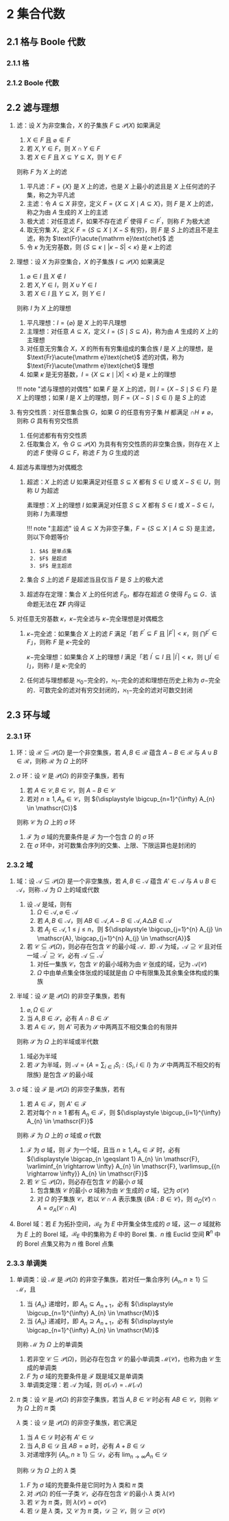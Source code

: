 # 2 集合代数

## 2.1 格与 Boole 代数
### 2.1.1 格

### 2.1.2 Boole 代数

## 2.2 滤与理想
1. 滤：设 $X$ 为非空集合，$X$ 的子集族 $F \subseteq \mathcal{P}(X)$ 如果满足
    1. $X \in F$ 且 $\varnothing \notin F$
    2. 若 $X, Y \in F$，则 $X \cap Y \in F$
    3. 若 $X \in F$ 且 $X \subseteq Y \subseteq X$，则 $Y \in F$

    则称 $F$ 为 $X$ 上的滤

    1. 平凡滤：$F=\{X\}$ 是 $X$ 上的滤，也是 $X$ 上最小的滤且是 $X$ 上任何滤的子集，称之为平凡滤
    2. 主滤：令 $A \subseteq X$ 非空，定义 $F=\{X \subseteq X \mid A \subseteq X\}$，则 $F$ 是 $X$ 上的滤，称之为由 $A$ 生成的 $X$ 上的主滤
    3. 极大滤：对任意滤 $F$，如果不存在滤 $F^{\prime}$ 使得 $F \subset F^{\prime}$，则称 $F$ 为极大滤
    4. 取无穷集 $X$，定义 $F=\{S \subseteq X \mid X-S \textsf{ 有穷}\}$，则 $F$ 是 $S$ 上的滤且不是主滤，称为 $\text{Fr}\acute{\mathrm e}\text{chet}$ 滤
    5. 令 $\kappa$ 为无穷基数，则 $\{S \subseteq \kappa\mid |\kappa-S|<\kappa\}$ 是 $\kappa$ 上的滤

2. 理想：设 $X$ 为非空集合，$X$ 的子集族 $I \subseteq \mathcal{P}(X)$ 如果满足
    1. $\varnothing \in I$ 且 $X \notin I$
    2. 若 $X, Y \in I$，则 $X \cup Y \in I$
    3. 若 $X \in I$ 且 $Y \subseteq X$，则 $Y \in I$

    则称 $I$ 为 $X$ 上的理想

    1. 平凡理想：$I = \{\varnothing\}$ 是 $X$ 上的平凡理想
    2. 主理想：对任意 $A \subseteq X$，定义 $I=\{S \mid S \subseteq A\}$，称为由 $A$ 生成的 $X$ 上的主理想
    3. 对任意无穷集合 $X$，$X$ 的所有有穷集组成的集合族 $I$ 是 $X$ 上的理想，是 $\text{Fr}\acute{\mathrm e}\text{chet}$ 滤的对偶，称为 $\text{Fr}\acute{\mathrm e}\text{chet}$ 理想
    4. 如果 $\kappa$ 是无穷基数，$I=\{X \subseteq \kappa\mid |X| <\kappa\}$ 是 $\kappa$ 上的理想

    !!! note "滤与理想的对偶性"
        如果 $F$ 是 $X$ 上的滤，则 $I=\{X-S \mid S \in F\}$ 是 $X$ 上的理想；如果 $I$ 是 $X$ 上的理想，则 $F=\{X-S \mid S \in I\}$ 是 $S$ 上的滤

3. 有穷交性质：对任意集合族 $G$，如果 $G$ 的任意有穷子集 $H$ 都满足 $\cap H \neq \varnothing$，则称 $G$ 具有有穷交性质
    1. 任何滤都有有穷交性质
    2. 任取集合 $X$，令 $G \subseteq \mathcal{P}(X)$ 为具有有穷交性质的非空集合族，则存在 $X$ 上的滤 $F$ 使得 $G \subseteq F$，称滤 $F$ 为 $G$ 生成的滤
4. 超滤与素理想为对偶概念
    1. 超滤：$X$ 上的滤 $U$ 如果满足对任意 $S \subseteq X$ 都有 $S \in U$ 或 $X-S \in U$，则称 $U$ 为超滤

        素理想：$X$ 上的理想 $I$ 如果满足对任意 $S \subseteq X$ 都有 $S \in I$ 或 $X-S \in I$，则称 $I$ 为素理想

        !!! note "主超滤"
            设 $A \subseteq X$ 为非空子集，$F=\{S \subseteq X \mid A \subseteq S\}$ 是主滤，则以下命题等价

            1. $A$ 是单点集
            2. $F$ 是超滤
            3. $F$ 是主超滤

    2. 集合 $S$ 上的滤 $F$ 是超滤当且仅当 $F$ 是 $S$ 上的极大滤
    3. 超滤存在定理：集合 $X$ 上的任何滤 $F_{0}$，都存在超滤 $G$ 使得 $F_{0} \subseteq G$．该命题无法在 $\mathbf{ZF}$ 内得证

5. 对任意无穷基数 $\kappa$，$\kappa-$完全滤与 $\kappa-$完全理想是对偶概念
    1. $\kappa-$完全滤：如果集合 $X$ 上的滤 $F$ 满足「若 $F^{\prime} \subseteq F$ 且 $\left|F^{\prime}\right|<\kappa$，则 $\bigcap F^{\prime} \in F$」，则称 $F$ 是 $\kappa$-完全的

        $\kappa-$完全理想：如果集合 $X$ 上的理想 $I$ 满足「若 $I^{\prime} \subseteq I$ 且 $\left|I^{\prime}\right|<\kappa$，则 $\bigcup I^{\prime} \in I$」，则称 $I$ 是 $\kappa$-完全的

    2. 任何滤与理想都是 $\aleph_{0}-$完全的，$\aleph_{1}-$完全的滤和理想在历史上称为 $\sigma-$完全的．可数完全的滤对有穷交封闭的，$\aleph_{1}-$完全的滤对可数交封闭

## 2.3 环与域
### 2.3.1 环
1. 环：设 $\mathscr{R} \subseteq \mathcal{P}(\Omega)$ 是一个非空集族，若 $A, B \in \mathscr{R}$ 蕴含 $A - B \in \mathscr{R}$ 与 $A \cup B \in \mathscr{R}$，则称 $\mathscr{R}$ 为 $\Omega$ 上的环
2. $\sigma$ 环：设 $\mathscr{C}$ 是 $\mathcal{P}(\Omega)$ 的非空子集族，若有
    1. 若 $A \in \mathscr{C}, B \in \mathscr{C}$，则 $A - B \in \mathscr{C}$
    2. 若对 $n \geqslant 1, A_{n} \in \mathscr{C}$，则 ${\displaystyle \bigcup_{n=1}^{\infty} A_{n} \in \mathscr{C}}$

    则称 $\mathscr{C}$ 为 $\Omega$ 上的 $\sigma$ 环

    1. $\mathscr{F}$ 为 $\sigma$ 域的充要条件是 $\mathscr{F}$ 为一个包含 $\Omega$ 的 $\sigma$ 环
    2. 在 $\sigma$ 环中，对可数集合序列的交集、上限、下限运算也是封闭的

### 2.3.2 域
1. 域：设 $\mathscr{A} \subseteq \mathcal{P}(\Omega)$ 是一个非空集族，若 $A, B \in \mathscr{A}$ 蕴含 $A' \in \mathscr{A}$ 与 $A \cup B \in \mathscr{A}$，则称 $\mathscr{A}$ 为 $\Omega$ 上的域或代数
    1. 设 $\mathscr{A}$ 是域，则有
        1. $\Omega \in \mathscr{A}, \varnothing \in \mathscr{A}$
        2. 若 $A, B \in \mathscr{A}$，则 $A B \in \mathscr{A}, A - B \in \mathscr{A}, A \triangle B \in \mathscr{A}$
        3. 若 $A_{j} \in \mathscr{A}, 1 \leqslant j \leqslant n$，则 ${\displaystyle \bigcup_{j=1}^{n} A_{j} \in \mathscr{A}, \bigcap_{j=1}^{n} A_{j} \in \mathscr{A}}$
    2. 若 $\mathscr{C} \subseteq \mathcal{P}(\Omega)$，则必存在包含 $\mathscr{C}$ 的最小域 $\mathscr{A}$．即 $\mathscr{A}$ 为域，$\mathscr{A} \supseteq \mathscr{C}$ 且对任一域 $\mathscr{A}^{\prime} \supseteq \mathscr{C}$，必有 $\mathscr{A} \subseteq \mathscr{A}^{\prime}$
        1. 对任一集族 $\mathscr{C}$，包含 $\mathscr{C}$ 的最小域称为由 $\mathscr{C}$ 张成的域，记为 $\mathscr{A}(\mathscr{C})$
        2. $\Omega$ 中由单点集全体张成的域就是由 $\Omega$ 中有限集及其余集全体构成的集族
2. 半域：设 $\mathscr{S}$ 是 $\mathcal{P}(\Omega)$ 的非空子集族，若有
    1. $\varnothing, \Omega \in \mathscr{S}$
    2. 当 $A, B \in \mathscr{S}$，必有 $A \cap B \in \mathscr{S}$
    3. 若 $A \in \mathscr{S}$，则 $A'$ 可表为 $\mathscr{S}$ 中两两互不相交集合的有限并

    则称 $\mathscr{S}$ 为 $\Omega$ 上的半域或半代数

    1. 域必为半域
    2. 若 $\mathscr{S}$ 为半域，则 ${\displaystyle \mathscr{A}=\left\{A=\sum_{i \in I} S_{i}:\left\{S_{i}, i \in I\right\} \textsf{ 为 } \mathscr{S} \textsf{ 中两两互不相交的有限族}\right\}}$ 是包含 $\mathscr{S}$ 的最小域

3. $\sigma$ 域：设 $\mathscr{F}$ 是 $\mathcal{P}(\Omega)$ 的非空子集族，若有
    1. 若 $A \in \mathscr{F}$，则 $A' \in \mathscr{F}$
    2. 若对每个 $n \geqslant 1$ 都有 $A_{n} \in \mathscr{F}$，则 ${\displaystyle \bigcup_{i=1}^{\infty} A_{n} \in \mathscr{F}}$

    则称 $\mathscr{F}$ 为 $\Omega$ 上的 $\sigma$ 域或 $\sigma$ 代数

    1. $\mathscr{F}$ 为 $\sigma$ 域，则 $\mathscr{F}$ 为一个域，且当 $n \geqslant 1, A_{n} \in \mathscr{F}$ 时，必有 ${\displaystyle \bigcap_{n \geqslant 1} A_{n} \in \mathscr{F}, \varliminf_{n \rightarrow \infty} A_{n} \in \mathscr{F}, \varlimsup_{{n \rightarrow \infty}} A_{n} \in \mathscr{F}}$
    2. 若 $\mathscr{C} \subseteq \mathcal{P}(\Omega)$，则必存在包含 $\mathscr{C}$ 的最小 $\sigma$ 域
        1. 包含集族 $\mathscr{C}$ 的最小 $\sigma$ 域称为由 $\mathscr{C}$ 生成的 $\sigma$ 域，记为 $\sigma(\mathscr{C})$
        2. 对 $\Omega$ 的子集族 $\mathscr{C}$，若以 $\mathscr{C} \cap A$ 表示集族 $\{B A: B \in \mathscr{C}\}$，则 $\sigma_{\Omega}(\mathscr{C}) \cap A=\sigma_{A}(\mathscr{C} \cap A)$

4. $\text{Borel}$ 域：若 $E$ 为拓扑空间，$\mathscr{B}_{E}$ 为 $E$ 中开集全体生成的 $\sigma$ 域，这一 $\sigma$ 域就称为 $E$ 上的 $\text{Borel}$ 域，$\mathscr{B}_{E}$ 中的集称为 $E$ 中的 $\text{Borel}$ 集．$n$ 维 $\text{Euclid}$ 空间 $\mathbf{R}^{n}$ 中的 $\text{Borel}$ 点集又称为 $n$ 维 $\text{Borel}$ 点集

### 2.3.3 单调类
1. 单调类：设 $\mathscr{M}$ 是 $\mathcal{P}(\Omega)$ 的非空子集族，若对任一集合序列 $\{A_{n}, n \geqslant 1\} \subseteq \mathscr{M}$，且
    1. 当 $\left\{A_{n}\right\}$ 递增时，即 $A_{n} \subseteq A_{n+1}$，必有 ${\displaystyle \bigcup_{n=1}^{\infty} A_{n} \in \mathscr{M}}$
    2. 当 $\left\{A_{n}\right\}$ 递减时，即 $A_{n} \supseteq A_{n+1}$，必有 ${\displaystyle \bigcap_{n=1}^{\infty} A_{n} \in \mathscr{M}}$

    则称 $\mathscr{M}$ 为 $\Omega$ 上的单调类

    1. 若非空 $\mathscr{C} \subseteq \mathcal{P}(\Omega)$，则必存在包含 $\mathscr{C}$ 的最小单调类 $\mathscr{M}(\mathscr{C})$，也称为由 $\mathscr{C}$ 生成的单调类
    2. $F$ 为 $\sigma$ 域的充要条件是 $\mathscr{F}$ 既是域又是单调类
    3. 单调类定理：若 $\mathscr{A}$ 为域，则 $\sigma(\mathscr{A})=\mathscr{M}(\mathscr{A})$

2. $\pi$ 类：设 $\mathscr{C}$ 是 $\mathcal{P}(\Omega)$ 的非空子集族，若当 $A, B \in \mathscr{C}$ 时必有 $A B \in \mathscr{C}$，则称 $\mathscr{C}$ 为 $\Omega$ 上的 $\pi$ 类

    $\lambda$ 类：设 $\mathscr{D}$ 是 $\mathcal{P}(\Omega)$ 的非空子集族，若它满足

    1. 当 $A \in \mathscr{D}$ 时必有 $A' \in \mathscr{D}$
    2. 当 $A, B \in \mathscr{D}$ 且 $A B=\varnothing$ 时，必有 $A+B \in \mathscr{D}$
    3. 对递增序列 $\left\{A_{n}, n \geqslant 1\right\} \subseteq \mathscr{D}$，必有 ${\displaystyle \lim _{n \to \infty} A_{n} \in \mathscr{D}}$

    则称 $\mathscr{D}$ 为 $\Omega$ 上的 $\lambda$ 类

    1. $F$ 为 $\sigma$ 域的充要条件是它同时为 $\lambda$ 类和 $\pi$ 类
    2. 对 $\mathcal{P}(\Omega)$ 的任一子类 $\mathscr{C}$，必存在包含 $\mathscr{C}$ 的最小 $\lambda$ 类 $\lambda(\mathscr{C})$
    3. 若 $\mathscr{C}$ 为 $\pi$ 类，则 $\lambda(\mathscr{C})=\sigma(\mathscr{C})$
    4. 若 $\mathscr{D}$ 是 $\lambda$ 类，又 $\mathscr{C}$ 为 $\pi$ 类，$\mathscr{D} \supseteq \mathscr{C}$，则 $\mathscr{D} \supseteq \sigma(\mathscr{C})$
